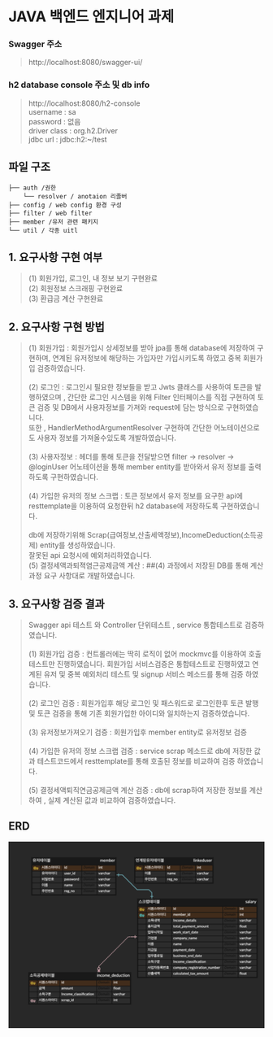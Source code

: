 # JAVA 백엔드 엔지니어 과제

### Swagger 주소
>http://localhost:8080/swagger-ui/
### h2 database console 주소 및 db info
>http://localhost:8080/h2-console <br/>
> username : sa<br/>
> password : 없음<br/>
> driver class : org.h2.Driver<br/>
> jdbc url : jdbc:h2:~/test<br/>

## 파일 구조

```
├── auth /권한
    └── resolver / anotaion 리졸버ㅤㅤ
├── config / web config 환경 구성
├── filter / web filter 
├── member /유저 관련 패키지
└── util / 각종 uitl  
```

## 1. 요구사항 구현 여부
>(1) 회원가입, 로그인, 내 정보 보기 구현완료<br/>
>(2) 회원정보 스크래핑 구현완료<br/>
>(3) 환급금 계산 구현완료<br/>




## 2. 요구사항 구현 방법
>(1) 회원가입 : 회원가입시 상세정보를 받아 jpa를 통해 database에 저장하여 구현하며, 연계된 유저정보에 해당하는 가입자만 가입시키도록 하였고 중복 회원가입 검증하였습니다.  <br/><br/>
>(2) 로그인 : 로그인시 필요한 정보들을 받고 Jwts 클래스를 사용하여 토큰을 발행하였으며 , 간단한 로그인 시스템을 위해
> Filter 인터페이스를 직접 구현하여 토큰 검증 및 DB에서 사용자정보를 가져와 request에 담는 방식으로 구현하였습니다.<br/>
> 또한 , HandlerMethodArgumentResolver 구현하여 간단한 어노테이션으로도 사용자 정보를 가져올수있도록 개발하였습니다.<br/><br/>
>(3) 사용자정보 : 헤더를 통해 토큰을 전달받으면 filter -> resolver -> @loginUser 어노테이션을 통해 member entity를 받아와서 유저 정보를 출력하도록 구현하였습니다.<br/><br/>
>(4) 가입한 유저의 정보 스크랩 :  토큰 정보에서 유저 정보를 요구한 api에 resttemplate을 이용하여 요청한뒤 h2 database에 저장하도록 구현하였습니다.<br/><br/>
> db에 저장하기위해 Scrap(급여정보,산출세액정보),IncomeDeduction(소득공제) entity를 생성하였습니다.</br>
> 잘못된 api 요청시에 예외처리하였습니다.</br>
>(5) 결정세액과퇴젹염근공제금액 계산 : ##(4) 과정에서 저장된 DB를 통해 계산과정 요구 사항대로 개발하였습니다. 




## 3. 요구사항 검증 결과 
>Swagger api 테스트 와 Controller 단위테스트 , service 통합테스트로 검증하였습니다.</br><br/>
>(1) 회원가입 검증 : 컨트롤러에는 딱히 로직이 없어 mockmvc를 이용하여 호출 테스트만 진행하였습니다.
> 회원가입 서비스검증은 통합테스트로 진행하였고 연계된 유저 및 중복 예외처리 테스트 및 signup 서비스 메소드를 통해 검증 하였습니다.</br><br/>
>(2) 로그인 검증 : 회원가입후 해당 로그인 및 패스워드로 로그인한후 토큰 발행 및 토큰 검증을 통해 기존 회원가입한 아이디와 일치하는지 검증하였습니다.</br><br/>
>(3) 유저정보가져오기 검증 : 회원가입후  member entity로 유저정보 검증</br><br/>
>(4) 가입한 유저의 정보 스크랩 검증 : service scrap 메소드로 db에 저장한 값과 테스트코드에서 resttemplate를 통해 호출된 정보를 비교하여 검증 하였습니다.</br><br/>
>(5) 결정세액퇴직연금공제금액 계산 검증 : db에 scrap하여 저장한 정보를 계산하여 , 실제 계산된 값과 비교하여 검증하였습니다.

## ERD
![img](./erd.png)